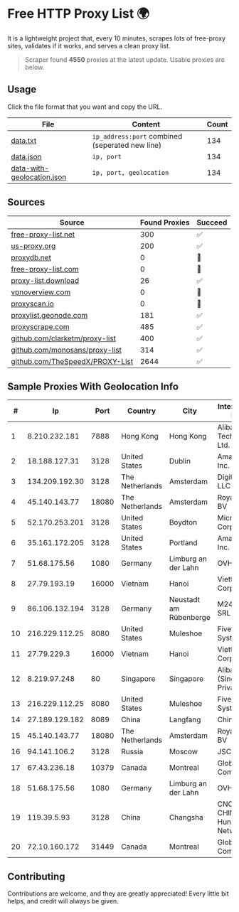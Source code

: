 
# Free HTTP Proxy List 🌍

It is a lightweight project that, every 10 minutes, scrapes lots of free-proxy sites, validates if it works, and serves a clean proxy list.


> Scraper found **4550** proxies at the latest update. Usable proxies are below.

## Usage

Click the file format that you want and copy the URL.


|File|Content|Count|
|----|-------|-----|
|[data.txt](https://raw.githubusercontent.com/themiralay/Proxy-List-World/master/data.txt)|`ip_address:port` combined (seperated new line)|134|
|[data.json](https://raw.githubusercontent.com/themiralay/Proxy-List-World/master/data.json)|`ip, port`|134|
|[data-with-geolocation.json](https://raw.githubusercontent.com/themiralay/Proxy-List-World/master/data-with-geolocation.json)|`ip, port, geolocation`|134|

## Sources

|Source|Found Proxies|Succeed|
|------|-------------|-------|
|[free-proxy-list.net](https://free-proxy-list.net)|300|✅|
|[us-proxy.org](https://www.us-proxy.org)|200|✅|
|[proxydb.net](http://proxydb.net)|0|🚫|
|[free-proxy-list.com](https://free-proxy-list.com/?page=&port=&type%5B%5D=http&type%5B%5D=https&up_time=0&search=Search)|0|🚫|
|[proxy-list.download](https://www.proxy-list.download/HTTP)|26|✅|
|[vpnoverview.com](https://vpnoverview.com/privacy/anonymous-browsing/free-proxy-servers)|0|🚫|
|[proxyscan.io](https://www.proxyscan.io)|0|🚫|
|[proxylist.geonode.com](https://proxylist.geonode.com/api/proxy-list?limit=300&page=1&sort_by=lastChecked&sort_type=desc&protocols=http,https)|181|✅|
|[proxyscrape.com](https://api.proxyscrape.com/v2/?request=displayproxies&protocol=http&timeout=10000&country=all&ssl=all&anonymity=all)|485|✅|
|[github.com/clarketm/proxy-list](https://raw.githubusercontent.com/clarketm/proxy-list/master/proxy-list-raw.txt)|400|✅|
|[github.com/monosans/proxy-list](https://raw.githubusercontent.com/monosans/proxy-list/main/proxies/http.txt)|314|✅|
|[github.com/TheSpeedX/PROXY-List](https://raw.githubusercontent.com/TheSpeedX/PROXY-List/master/http.txt)|2644|✅|


## Sample Proxies With Geolocation Info

|#|Ip|Port|Country|City|Internet Service Provider|
|-|--|----|-------|----|-------------------------|
|1|8.210.232.181|7888|Hong Kong|Hong Kong|Alibaba (US) Technology Co., Ltd.|
|2|18.188.127.31|3128|United States|Dublin|Amazon.com, Inc.|
|3|134.209.192.30|3128|The Netherlands|Amsterdam|DigitalOcean, LLC|
|4|45.140.143.77|18080|The Netherlands|Amsterdam|RoyaleHosting BV|
|5|52.170.253.201|3128|United States|Boydton|Microsoft Corporation|
|6|35.161.172.205|3128|United States|Portland|Amazon.com, Inc.|
|7|51.68.175.56|1080|Germany|Limburg an der Lahn|OVH SAS|
|8|27.79.193.19|16000|Vietnam|Hanoi|Viettel Corporation|
|9|86.106.132.194|3128|Germany|Neustadt am Rübenberge|M247 Europe SRL|
|10|216.229.112.25|8080|United States|Muleshoe|Five Area Systems, LLC|
|11|27.79.229.3|16000|Vietnam|Hanoi|Viettel Corporation|
|12|8.219.97.248|80|Singapore|Singapore|Alibaba Cloud (Singapore) Private Limited|
|13|216.229.112.25|8080|United States|Muleshoe|Five Area Systems, LLC|
|14|27.189.129.182|8089|China|Langfang|Chinanet|
|15|45.140.143.77|18080|The Netherlands|Amsterdam|RoyaleHosting BV|
|16|94.141.106.2|3128|Russia|Moscow|JSC Mastertel|
|17|67.43.236.18|10379|Canada|Montreal|GloboTech Communications|
|18|51.68.175.56|1080|Germany|Limburg an der Lahn|OVH SAS|
|19|119.39.5.93|3128|China|Changsha|CNC Group CHINA169 Hunan Province Network|
|20|72.10.160.172|31449|Canada|Montreal|GloboTech Communications|



## Contributing

Contributions are welcome, and they are greatly appreciated! Every
little bit helps, and credit will always be given.

